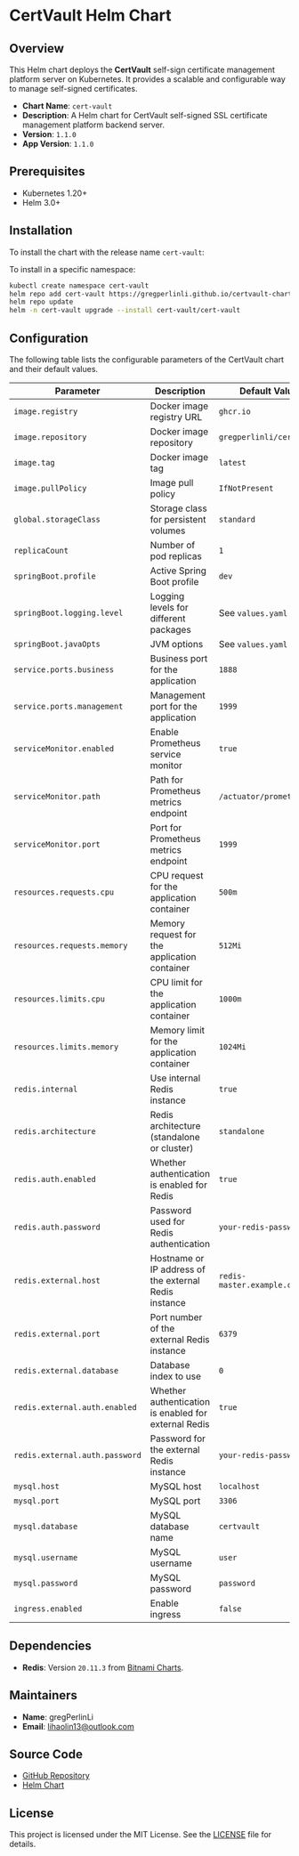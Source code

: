# CertVault Helm Chart

## Overview

This Helm chart deploys the **CertVault** self-sign certificate management platform server on Kubernetes. It provides a scalable and configurable way to manage self-signed certificates.

- **Chart Name**: `cert-vault`
- **Description**: A Helm chart for CertVault self-signed SSL certificate management platform backend server.
- **Version**: `1.1.0`
- **App Version**: `1.1.0`

## Prerequisites

- Kubernetes 1.20+
- Helm 3.0+

## Installation

To install the chart with the release name `cert-vault`:

To install in a specific namespace:

```bash
kubectl create namespace cert-vault
helm repo add cert-vault https://gregperlinli.github.io/certvault-charts/
helm repo update
helm -n cert-vault upgrade --install cert-vault/cert-vault
```


## Configuration

The following table lists the configurable parameters of the CertVault chart and their default values.

| Parameter                                | Description                                           | Default Value                                |
|------------------------------------------|-------------------------------------------------------|----------------------------------------------|
| `image.registry`                         | Docker image registry URL                             | `ghcr.io`                                    |
| `image.repository`                       | Docker image repository                               | `gregperlinli/certvault`                     |
| `image.tag`                              | Docker image tag                                      | `latest`                                     |
| `image.pullPolicy`                       | Image pull policy                                     | `IfNotPresent`                               |
| `global.storageClass`                    | Storage class for persistent volumes                  | `standard`                                   |
| `replicaCount`                           | Number of pod replicas                                | `1`                                          |
| `springBoot.profile`                     | Active Spring Boot profile                            | `dev`                                        |
| `springBoot.logging.level`               | Logging levels for different packages                 | See `values.yaml`                            |
| `springBoot.javaOpts`                    | JVM options                                           | See `values.yaml`                            |
| `service.ports.business`                 | Business port for the application                     | `1888`                                       |
| `service.ports.management`               | Management port for the application                   | `1999`                                       |
| `serviceMonitor.enabled`                 | Enable Prometheus service monitor                     | `true`                                       |
| `serviceMonitor.path`                    | Path for Prometheus metrics endpoint                  | `/actuator/prometheus`                       |
| `serviceMonitor.port`                    | Port for Prometheus metrics endpoint                  | `1999`                                       |
| `resources.requests.cpu`                 | CPU request for the application container             | `500m`                                       |
| `resources.requests.memory`              | Memory request for the application container          | `512Mi`                                      |
| `resources.limits.cpu`                   | CPU limit for the application container               | `1000m`                                      |
| `resources.limits.memory`                | Memory limit for the application container            | `1024Mi`                                     |
| `redis.internal`                         | Use internal Redis instance                           | `true`                                       |
| `redis.architecture`                     | Redis architecture (standalone or cluster)            | `standalone`                                 |
| `redis.auth.enabled`                     | Whether authentication is enabled for Redis           | `true`                                       |
| `redis.auth.password`                    | Password used for Redis authentication                | `your-redis-password`                        |
| `redis.external.host`                    | Hostname or IP address of the external Redis instance | `redis-master.example.com`                   |
| `redis.external.port`                    | Port number of the external Redis instance            | `6379`                                       |
| `redis.external.database`                | Database index to use                                 | `0`                                          |
| `redis.external.auth.enabled`            | Whether authentication is enabled for external Redis  | `true`                                       |
| `redis.external.auth.password`           | Password for the external Redis instance              | `your-redis-password`                        |
| `mysql.host`                             | MySQL host                                            | `localhost`                                  |
| `mysql.port`                             | MySQL port                                            | `3306`                                       |
| `mysql.database`                         | MySQL database name                                   | `certvault`                                  |
| `mysql.username`                         | MySQL username                                        | `user`                                       |
| `mysql.password`                         | MySQL password                                        | `password`                                   |
| `ingress.enabled`                        | Enable ingress                                        | `false`                                      |

## Dependencies

- **Redis**: Version `20.11.3` from [Bitnami Charts](https://charts.bitnami.com/bitnami).

## Maintainers

- **Name**: gregPerlinLi
- **Email**: lihaolin13@outlook.com

## Source Code

- [GitHub Repository](https://github.com/gregperlinli/cert-vault)
- [Helm Chart](https://github.com/gregperlinli/certvault-charts)

## License

This project is licensed under the MIT License. See the [LICENSE](https://github.com/gregperlinli/cert-vault/blob/main/LICENSE) file for details.
